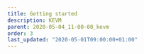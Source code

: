 ```yaml
---
title: Getting started
description: KEVM
parent: 2020-05-04_11-00-00_kevm
order: 3
last_updated: "2020-05-01T09:00:00+01:00"
---
```

